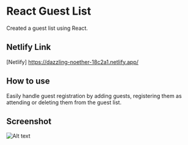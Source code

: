 # React Guest List

Created a guest list using React.

## Netlify Link

[Netlify] https://dazzling-noether-18c2a1.netlify.app/

## How to use

Easily handle guest registration by adding guests, registering them as attending or deleting them from the guest list.

## Screenshot

![Alt text](./public/Screenshot.png)
